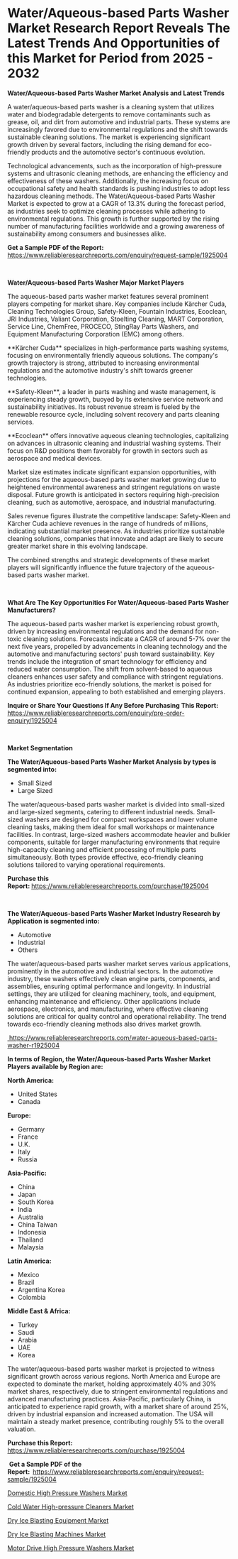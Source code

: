 <p><h1>Water/Aqueous-based Parts Washer Market Research Report Reveals The Latest Trends And Opportunities of this Market for Period from 2025 - 2032</h1></p><p><strong>Water/Aqueous-based Parts Washer Market Analysis and Latest Trends</strong></p>
<p><p>A water/aqueous-based parts washer is a cleaning system that utilizes water and biodegradable detergents to remove contaminants such as grease, oil, and dirt from automotive and industrial parts. These systems are increasingly favored due to environmental regulations and the shift towards sustainable cleaning solutions. The market is experiencing significant growth driven by several factors, including the rising demand for eco-friendly products and the automotive sector's continuous evolution. </p><p>Technological advancements, such as the incorporation of high-pressure systems and ultrasonic cleaning methods, are enhancing the efficiency and effectiveness of these washers. Additionally, the increasing focus on occupational safety and health standards is pushing industries to adopt less hazardous cleaning methods. The Water/Aqueous-based Parts Washer Market is expected to grow at a CAGR of 13.3% during the forecast period, as industries seek to optimize cleaning processes while adhering to environmental regulations. This growth is further supported by the rising number of manufacturing facilities worldwide and a growing awareness of sustainability among consumers and businesses alike.</p></p>
<p><strong>Get a Sample PDF of the Report:&nbsp;</strong> <a href="https://www.reliableresearchreports.com/enquiry/request-sample/1925004?utm_campaign=32&utm_medium=2&utm_source=Github&utm_content=ia&utm_term=14012025&utm_id=wateraqueous-based-parts-washer">https://www.reliableresearchreports.com/enquiry/request-sample/1925004</a></p>
<p>&nbsp;</p>
<p><strong>Water/Aqueous-based Parts Washer Major Market Players</strong></p>
<p><p>The aqueous-based parts washer market features several prominent players competing for market share. Key companies include Kärcher Cuda, Cleaning Technologies Group, Safety-Kleen, Fountain Industries, Ecoclean, JRI Industries, Valiant Corporation, Stoelting Cleaning, MART Corporation, Service Line, ChemFree, PROCECO, StingRay Parts Washers, and Equipment Manufacturing Corporation (EMC) among others.</p><p>**Kärcher Cuda** specializes in high-performance parts washing systems, focusing on environmentally friendly aqueous solutions. The company's growth trajectory is strong, attributed to increasing environmental regulations and the automotive industry's shift towards greener technologies. </p><p>**Safety-Kleen**, a leader in parts washing and waste management, is experiencing steady growth, buoyed by its extensive service network and sustainability initiatives. Its robust revenue stream is fueled by the renewable resource cycle, including solvent recovery and parts cleaning services.</p><p>**Ecoclean** offers innovative aqueous cleaning technologies, capitalizing on advances in ultrasonic cleaning and industrial washing systems. Their focus on R&D positions them favorably for growth in sectors such as aerospace and medical devices.</p><p>Market size estimates indicate significant expansion opportunities, with projections for the aqueous-based parts washer market growing due to heightened environmental awareness and stringent regulations on waste disposal. Future growth is anticipated in sectors requiring high-precision cleaning, such as automotive, aerospace, and industrial manufacturing.</p><p>Sales revenue figures illustrate the competitive landscape: Safety-Kleen and Kärcher Cuda achieve revenues in the range of hundreds of millions, indicating substantial market presence. As industries prioritize sustainable cleaning solutions, companies that innovate and adapt are likely to secure greater market share in this evolving landscape. </p><p>The combined strengths and strategic developments of these market players will significantly influence the future trajectory of the aqueous-based parts washer market.</p></p>
<p>&nbsp;</p>
<p><strong>What Are The Key Opportunities For Water/Aqueous-based Parts Washer Manufacturers?</strong></p>
<p><p>The aqueous-based parts washer market is experiencing robust growth, driven by increasing environmental regulations and the demand for non-toxic cleaning solutions. Forecasts indicate a CAGR of around 5-7% over the next five years, propelled by advancements in cleaning technology and the automotive and manufacturing sectors' push toward sustainability. Key trends include the integration of smart technology for efficiency and reduced water consumption. The shift from solvent-based to aqueous cleaners enhances user safety and compliance with stringent regulations. As industries prioritize eco-friendly solutions, the market is poised for continued expansion, appealing to both established and emerging players.</p></p>
<p><strong>Inquire or Share Your Questions If Any Before Purchasing This Report:</strong> <a href="https://www.reliableresearchreports.com/enquiry/pre-order-enquiry/1925004?utm_campaign=32&utm_medium=2&utm_source=Github&utm_content=ia&utm_term=14012025&utm_id=wateraqueous-based-parts-washer">https://www.reliableresearchreports.com/enquiry/pre-order-enquiry/1925004</a></p>
<p>&nbsp;</p>
<p><strong>Market Segmentation</strong></p>
<p><strong>The Water/Aqueous-based Parts Washer Market Analysis by types is segmented into:</strong></p>
<p><ul><li>Small Sized</li><li>Large Sized</li></ul></p>
<p><p>The water/aqueous-based parts washer market is divided into small-sized and large-sized segments, catering to different industrial needs. Small-sized washers are designed for compact workspaces and lower volume cleaning tasks, making them ideal for small workshops or maintenance facilities. In contrast, large-sized washers accommodate heavier and bulkier components, suitable for larger manufacturing environments that require high-capacity cleaning and efficient processing of multiple parts simultaneously. Both types provide effective, eco-friendly cleaning solutions tailored to varying operational requirements.</p></p>
<p><strong>Purchase this Report:&nbsp;</strong><a href="https://www.reliableresearchreports.com/purchase/1925004?utm_campaign=32&utm_medium=2&utm_source=Github&utm_content=ia&utm_term=14012025&utm_id=wateraqueous-based-parts-washer">https://www.reliableresearchreports.com/purchase/1925004</a></p>
<p>&nbsp;</p>
<p><strong>The Water/Aqueous-based Parts Washer Market Industry Research by Application is segmented into:</strong></p>
<p><ul><li>Automotive</li><li>Industrial</li><li>Others</li></ul></p>
<p><p>The water/aqueous-based parts washer market serves various applications, prominently in the automotive and industrial sectors. In the automotive industry, these washers effectively clean engine parts, components, and assemblies, ensuring optimal performance and longevity. In industrial settings, they are utilized for cleaning machinery, tools, and equipment, enhancing maintenance and efficiency. Other applications include aerospace, electronics, and manufacturing, where effective cleaning solutions are critical for quality control and operational reliability. The trend towards eco-friendly cleaning methods also drives market growth.</p></p>
<p><a href="https://www.reliableresearchreports.com/water-aqueous-based-parts-washer-r1925004?utm_campaign=32&utm_medium=2&utm_source=Github&utm_content=ia&utm_term=14012025&utm_id=wateraqueous-based-parts-washer">&nbsp;https://www.reliableresearchreports.com/water-aqueous-based-parts-washer-r1925004</a></p>
<p><strong>In terms of Region, the Water/Aqueous-based Parts Washer Market Players available by Region are:</strong></p>
<p>
    <p> <strong> North America: </strong>
        <ul>
            <li>United States</li>
            <li>Canada</li>
        </ul>
        </p> 
    <p> <strong> Europe: </strong>
        <ul>
            <li>Germany</li>
            <li>France</li>
            <li>U.K.</li>
            <li>Italy</li>
            <li>Russia</li>
        </ul>
        </p> 
    <p> <strong> Asia-Pacific: </strong>
        <ul>
            <li>China</li>
            <li>Japan</li>
            <li>South Korea</li>
            <li>India</li>
            <li>Australia</li>
            <li>China Taiwan</li>
            <li>Indonesia</li>
            <li>Thailand</li>
            <li>Malaysia</li>
        </ul>
        </p> 
    <p> <strong> Latin America: </strong>
        <ul>
            <li>Mexico</li>
            <li>Brazil</li>
            <li>Argentina Korea</li>
            <li>Colombia</li>
        </ul>
        </p> 
    <p> <strong> Middle East & Africa: </strong>
        <ul>
            <li>Turkey</li>
            <li>Saudi</li>
            <li>Arabia</li>
            <li>UAE</li>
            <li>Korea</li>
        </ul>
    </p>
    </p>
<p><p>The water/aqueous-based parts washer market is projected to witness significant growth across various regions. North America and Europe are expected to dominate the market, holding approximately 40% and 30% market shares, respectively, due to stringent environmental regulations and advanced manufacturing practices. Asia-Pacific, particularly China, is anticipated to experience rapid growth, with a market share of around 25%, driven by industrial expansion and increased automation. The USA will maintain a steady market presence, contributing roughly 5% to the overall valuation.</p></p>
<p><strong>Purchase this Report: </strong><a href="https://www.reliableresearchreports.com/purchase/1925004?utm_campaign=32&utm_medium=2&utm_source=Github&utm_content=ia&utm_term=14012025&utm_id=wateraqueous-based-parts-washer">https://www.reliableresearchreports.com/purchase/1925004</a></p>
<p>&nbsp;<strong>Get a Sample PDF of the Report:&nbsp;&nbsp;</strong><a href="https://www.reliableresearchreports.com/enquiry/request-sample/1925004?utm_campaign=32&utm_medium=2&utm_source=Github&utm_content=ia&utm_term=14012025&utm_id=wateraqueous-based-parts-washer">https://www.reliableresearchreports.com/enquiry/request-sample/1925004</a></p>
<p><strong></strong></p>
<p><p><a href="https://github.com/donnettaletizia/Market-Research-Report-List-1/blob/main/domestic-high-pressure-washers-market.md?utm_campaign=32&utm_medium=2&utm_source=Github&utm_content=ia&utm_term=14012025&utm_id=wateraqueous-based-parts-washer">Domestic High Pressure Washers Market</a></p><p><a href="https://github.com/MonroeBullock54/Market-Research-Report-List-1/blob/main/cold-water-high-pressure-cleaners-market.md?utm_campaign=32&utm_medium=2&utm_source=Github&utm_content=ia&utm_term=14012025&utm_id=wateraqueous-based-parts-washer">Cold Water High-pressure Cleaners Market</a></p><p><a href="https://github.com/shondapmbau/Market-Research-Report-List-1/blob/main/dry-ice-blasting-equipment-market.md?utm_campaign=32&utm_medium=2&utm_source=Github&utm_content=ia&utm_term=14012025&utm_id=wateraqueous-based-parts-washer">Dry Ice Blasting Equipment Market</a></p><p><a href="https://github.com/alberthagorsuch/Market-Research-Report-List-1/blob/main/dry-ice-blasting-machines-market.md?utm_campaign=32&utm_medium=2&utm_source=Github&utm_content=ia&utm_term=14012025&utm_id=wateraqueous-based-parts-washer">Dry Ice Blasting Machines Market</a></p><p><a href="https://github.com/skerretflossie9297/Market-Research-Report-List-1/blob/main/motor-drive-high-pressure-washers-market.md?utm_campaign=32&utm_medium=2&utm_source=Github&utm_content=ia&utm_term=14012025&utm_id=wateraqueous-based-parts-washer">Motor Drive High Pressure Washers Market</a></p></p>